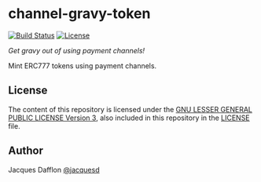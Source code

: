 # channel-gravy-token
[![Build Status](https://travis-ci.org/jacquesd/channel-gravy-token.svg?branch=master)](https://travis-ci.org/jacquesd/channel-gravy-token)
[![License](https://img.shields.io/github/license/jacquesd/channel-gravy-token.svg)](https://github.com/jacquesd/channel-gravy-token/blob/master/LICENSE)

*Get gravy out of using payment channels!*

Mint ERC777 tokens using payment channels.

## License
The content of this repository is licensed under the [GNU LESSER GENERAL PUBLIC LICENSE Version 3](https://www.gnu.org/licenses/lgpl-3.0.en.html), also included in this repository in the [LICENSE](LICENSE) file.

## Author
Jacques Dafflon [@jacquesd](https://github.com/jacquesd)
